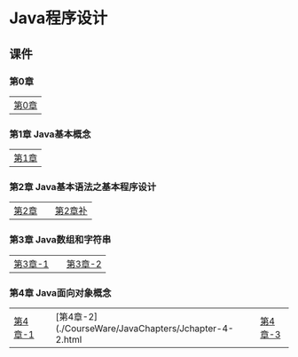# Java程序设计

## 课件

### 第0章

|    |
| ---- |
|[第0章](./CourseWare/JavaChapters/Jchapter-0.html)|

### 第1章 Java基本概念

|    |
| ---- |
|[第1章](./CourseWare/JavaChapters/Jchapter-1.html)|

### 第2章 Java基本语法之基本程序设计

|    |    |    |
| ---- | ---- | ---- |
|[第2章](./CourseWare/JavaChapters/Jchapter-2.html)|  |[第2章补](./CourseWare/JavaChapters/Jchapter-2-add.html)|

### 第3章 Java数组和字符串

|    |    |    |
| ---- | ---- | ---- |
|[第3章-1](./CourseWare/JavaChapters/Jchapter-3-1.html)|  |[第3章-2](./CourseWare/JavaChapters/Jchapter-3-2.html)|

### 第4章 Java面向对象概念

|    |    |    |    |    |
| ---- | ---- | ---- | ---- | ---- |
|[第4章-1](./CourseWare/JavaChapters/Jchapter-4-1.html)|  |[第4章-2](./CourseWare/JavaChapters/Jchapter-4-2.html|   |[第4章-3](./CourseWare/JavaChapters/Jchapter-4-3.html)|